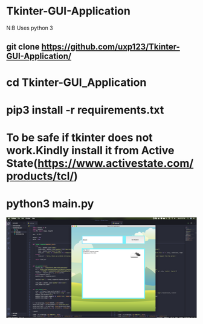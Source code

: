 # Tkinter-GUI-Application

N:B Uses python 3

## git clone https://github.com/uxp123/Tkinter-GUI-Application/

# cd Tkinter-GUI_Application

# pip3 install -r requirements.txt

# To be safe if tkinter does not work.Kindly install it from Active State(https://www.activestate.com/products/tcl/)

# python3 main.py

![](Tkinter.png)
